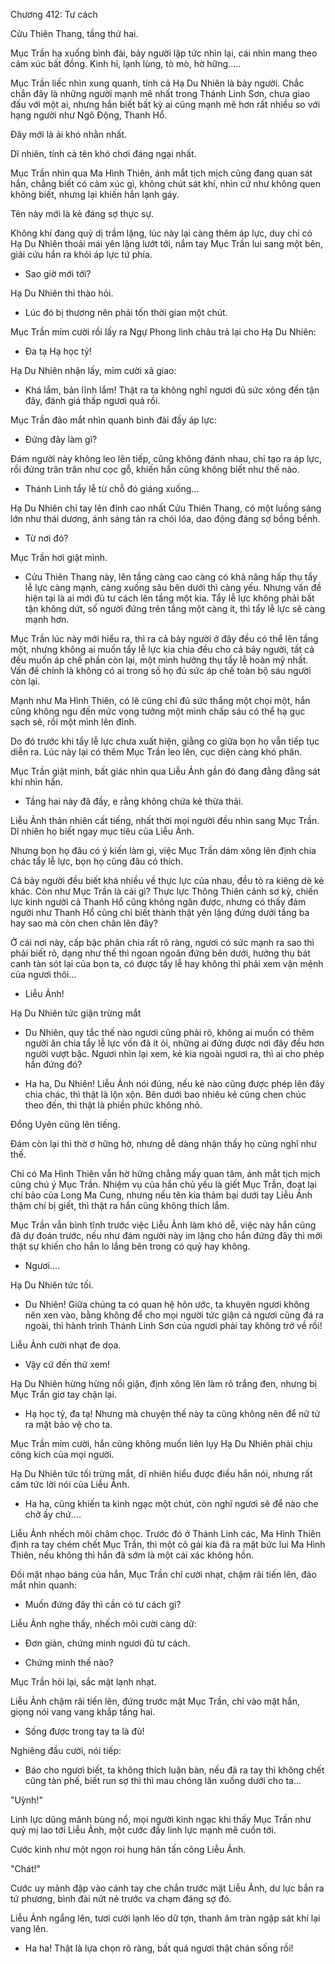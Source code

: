 




Chương 412: Tư cách


Cửu Thiên Thang, tầng thứ hai.

Mục Trần hạ xuống bình đài, bảy người lập tức nhìn lại, cái nhìn mang theo cảm xúc bất đồng. Kinh hỉ, lạnh lùng, tò mò, hờ hững.....

Mục Trần liếc nhìn xung quanh, tính cả Hạ Du Nhiên là bảy người. Chắc chắn đây là những người mạnh mẽ nhất trong Thánh Linh Sơn, chưa giao đấu với một ai, nhưng hắn biết bất kỳ ai cũng mạnh mẽ hơn rất nhiều so với hạng người như Ngô Động, Thanh Hổ.

Đây mới là ải khó nhằn nhất.

Dĩ nhiên, tính cả tên khó chơi đáng ngại nhất.

Mục Trần nhìn qua Ma Hình Thiên, ánh mắt tịch mịch cũng đang quan sát hắn, chẳng biết có cảm xúc gì, không chút sát khí, nhìn cứ như không quen không biết, nhưng lại khiến hắn lạnh gáy.

Tên này mới là kẻ đáng sợ thực sự.

Không khí đang quỷ dị trầm lặng, lúc này lại càng thêm áp lực, duy chỉ có Hạ Du Nhiên thoải mái yên lặng lướt tới, nắm tay Mục Trần lui sang một bên, giải cứu hắn ra khỏi áp lực tứ phía.

- Sao giờ mới tới?

Hạ Du Nhiên thì thào hỏi.

- Lúc đó bị thương nên phải tốn thời gian một chút.

Mục Trần mỉm cười rồi lấy ra Ngự Phong linh châu trả lại cho Hạ Du Nhiên:

- Đa tạ Hạ học tỷ!

Hạ Du Nhiên nhận lấy, mỉm cười xã giao:

- Khá lắm, bản lĩnh lắm! Thật ra ta không nghĩ ngươi đủ sức xông đến tận đây, đánh giá thấp ngươi quá rồi.

Mục Trần đảo mắt nhìn quanh bình đài đầy áp lực:

- Đứng đây làm gì?

Đám người này không leo lên tiếp, cũng không đánh nhau, chỉ tạo ra áp lực, rồi đứng trân trân như cọc gỗ, khiến hắn cũng không biết như thế nào.

- Thánh Linh tẩy lễ từ chỗ đó giáng xuống...

Hạ Du Nhiên chỉ tay lên đỉnh cao nhất Cửu Thiên Thang, có một luồng sáng lớn như thái dương, ánh sáng tản ra chói lóa, dao động đáng sợ bồng bềnh.

- Từ nơi đó?

Mục Trần hơi giật mình.

- Cửu Thiên Thang này, lên tầng càng cao càng có khả năng hấp thụ tẩy lễ lực càng mạnh, càng xuống sâu bên dưới thì càng yếu. Nhưng vấn đề hiện tại là ai mới đủ tư cách lên tầng một kia. Tẩy lễ lực không phải bất tận không dứt, số người đứng trên tầng một càng ít, thì tẩy lễ lực sẽ càng mạnh hơn.

Mục Trần lúc này mới hiểu ra, thì ra cả bảy người ở đây đều có thể lên tầng một, nhưng không ai muốn tẩy lễ lực kia chia đều cho cả bảy người, tất cả đều muốn áp chế phần còn lại, một mình hưởng thụ tẩy lễ hoàn mỹ nhất. Vấn đề chính là không có ai trong số họ đủ sức áp chế toàn bộ sáu người còn lại.

Mạnh như Ma Hình Thiên, có lẽ cũng chỉ đủ sức thắng một chọi một, hắn cũng không ngu đến mức vọng tưởng một mình chấp sáu có thể hạ gục sạch sẽ, rồi một mình lên đỉnh.

Do đó trước khi tẩy lễ lực chưa xuất hiện, giằng co giữa bọn họ vẫn tiếp tục diễn ra. Lúc này lại có thêm Mục Trần leo lên, cục diện càng khó phân.

Mục Trần giật mình, bất giác nhìn qua Liễu Ảnh gần đó đang đằng đằng sát khí nhìn hắn.

- Tầng hai này đã đầy, e rằng không chứa kẻ thừa thải.

Liễu Ảnh thản nhiên cất tiếng, nhất thời mọi người đều nhìn sang Mục Trần. Dĩ nhiên họ biết ngay mục tiêu của Liễu Ảnh.

Nhưng bọn họ đâu có ý kiến làm gì, việc Mục Trần dám xông lên định chia chác tẩy lễ lực, bọn họ cũng đâu có thích.

Cả bảy người đều biết khá nhiều về thực lực của nhau, đều tỏ ra kiêng dè kẻ khác. Còn như Mục Trần là cái gì? Thực lực Thông Thiên cảnh sơ kỳ, chiến lực kinh người cả Thanh Hổ cũng không ngăn được, nhưng có thấy đám người như Thanh Hổ cũng chỉ biết thành thật yên lặng đứng dưới tầng ba hay sao mà còn chen chân lên đây?

Ở cái nơi này, cấp bậc phân chia rất rõ ràng, ngươi có sức mạnh ra sao thì phải biết rõ, dạng như thế thì ngoan ngoãn đứng bên dưới, hưởng thụ bát canh tàn sót lại của bọn ta, có được tẩy lễ hay không thì phải xem vận mệnh của ngươi thôi...

- Liễu Ảnh!

Hạ Du Nhiên tức giận trừng mắt

- Du Nhiên, quy tắc thế nào ngươi cũng phải rõ, không ai muốn có thêm người ăn chia tẩy lễ lực vốn đã ít ỏi, những ai đứng được nơi đây đều hơn người vượt bậc. Ngươi nhìn lại xem, kẻ kia ngoài ngươi ra, thì ai cho phép hắn đứng đó?

- Ha ha, Du Nhiên! Liễu Ảnh nói đúng, nếu kẻ nào cũng được phép lên đây chia chác, thì thật là lộn xộn. Bên dưới bao nhiêu kẻ cũng chen chúc theo đến, thì thật là phiền phức không nhỏ.

Đổng Uyên cũng lên tiếng.

Đám còn lại thì thờ ơ hững hờ, nhưng dễ dàng nhận thấy họ cũng nghĩ như thế.

Chỉ có Ma Hình Thiên vẫn hờ hững chẳng mấy quan tâm, ánh mắt tịch mịch cũng chú ý Mục Trần. Nhiệm vụ của hắn chủ yếu là giết Mục Trần, đoạt lại chí bảo của Long Ma Cung, nhưng nếu tên kia thảm bại dưới tay Liễu Ảnh thậm chí bị giết, thì thật ra hắn cũng không thích lắm.

Mục Trần vẫn bình tĩnh trước việc Liễu Ảnh làm khó dễ, việc này hắn cũng đã dự đoán trước, nếu như đám người này im lặng cho hắn đứng đây thì mới thật sự khiến cho hắn lo lắng bên trong có quỷ hay không.

- Ngươi....

Hạ Du Nhiên tức tối.

- Du Nhiên! Giữa chúng ta có quan hệ hôn ước, ta khuyên ngươi không nên xen vào, bằng không để cho mọi người tức giận cả ngươi cũng đá ra ngoài, thì hành trình Thánh Linh Sơn của ngươi phải tay không trở về rồi!

Liễu Ảnh cười nhạt đe dọa.

- Vậy cứ đến thử xem!

Hạ Du Nhiên hừng hừng nổi giận, định xông lên làm rõ trắng đen, nhưng bị Mục Trần giơ tay chặn lại.

- Hạ học tỷ, đa tạ! Nhưng mà chuyện thế này ta cũng không nên để nữ tử ra mặt bảo vệ cho ta.

Mục Trần mỉm cười, hắn cũng không muốn liên lụy Hạ Du Nhiên phải chịu công kích của mọi người.

Hạ Du Nhiên tức tối trừng mắt, dĩ nhiên hiểu được điều hắn nói, nhưng rất căm tức lời nói của Liễu Ảnh.

- Ha ha, cũng khiến ta kinh ngạc một chút, còn nghĩ ngươi sẽ để nào che chở ấy chứ....

Liễu Ảnh nhếch môi châm chọc. Trước đó ở Thánh Linh các, Ma Hình Thiên định ra tay chém chết Mục Trần, thì một cô gái kia đã ra mặt bức lui Ma Hình Thiên, nếu không thì hắn đã sớm là một cái xác không hồn.

Đối mặt nhạo báng của hắn, Mục Trần chỉ cười nhạt, chậm rãi tiến lên, đảo mắt nhìn quanh:

- Muốn đứng đây thì cần có tư cách gì?

Liễu Ảnh nghe thấy, nhếch môi cười càng dữ:

- Đơn giản, chứng minh ngươi đủ tư cách.

- Chứng minh thế nào?

Mục Trần hỏi lại, sắc mặt lạnh nhạt.

Liễu Ảnh chậm rãi tiến lên, đứng trước mặt Mục Trần, chỉ vào mặt hắn, giọng nói vang vang khắp tầng hai.

- Sống được trong tay ta là đủ!

Nghiêng đầu cười, nói tiếp:

- Báo cho ngươi biết, ta không thích luận bàn, nếu đã ra tay thì không chết cũng tàn phế, biết run sợ thì thì mau chóng lăn xuống dưới cho ta...

"Uỳnh!"

Linh lực dũng mãnh bùng nổ, mọi người kinh ngạc khi thấy Mục Trần như quỷ mị lao tới Liễu Ảnh, một cước đầy linh lực mạnh mẽ cuốn tới.

Cước kình như một ngọn roi hung hãn tấn công Liễu Ảnh.

"Chát!"

Cước uy mãnh đập vào cánh tay che chắn trước mặt Liễu Ảnh, dư lực bắn ra tứ phương, bình đài nứt nẻ trước va chạm đáng sợ đó.

Liễu Ảnh ngẩng lên, tươi cười lạnh lẽo dữ tợn, thanh âm tràn ngập sát khí lại vang lên.

- Ha ha! Thật là lựa chọn rõ ràng, bất quá ngươi thật chán sống rồi!




